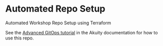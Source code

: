 # Automated Repo Setup
Automated Workshop Repo Setup using Terraform

See the [Advanced GitOps tutorial](https://docs.akuity.io/tutorials/adv-gitops) in the Akuity documentation for how to use this repo.